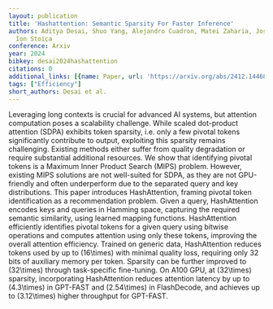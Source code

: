 ```yaml
---
layout: publication
title: 'Hashattention: Semantic Sparsity For Faster Inference'
authors: Aditya Desai, Shuo Yang, Alejandro Cuadron, Matei Zaharia, Joseph E. Gonzalez,
  Ion Stoica
conference: Arxiv
year: 2024
bibkey: desai2024hashattention
citations: 0
additional_links: [{name: Paper, url: 'https://arxiv.org/abs/2412.14468'}]
tags: ["Efficiency"]
short_authors: Desai et al.
---
```

Leveraging long contexts is crucial for advanced AI systems, but attention computation poses a scalability challenge. While scaled dot-product attention (SDPA) exhibits token sparsity, i.e. only a few pivotal tokens significantly contribute to output, exploiting this sparsity remains challenging. Existing methods either suffer from quality degradation or require substantial additional resources. We show that identifying pivotal tokens is a Maximum Inner Product Search (MIPS) problem. However, existing MIPS solutions are not well-suited for SDPA, as they are not GPU-friendly and often underperform due to the separated query and key distributions. This paper introduces HashAttention, framing pivotal token identification as a recommendation problem. Given a query, HashAttention encodes keys and queries in Hamming space, capturing the required semantic similarity, using learned mapping functions. HashAttention efficiently identifies pivotal tokens for a given query using bitwise operations and computes attention using only these tokens, improving the overall attention efficiency. Trained on generic data, HashAttention reduces tokens used by up to \(16\times\) with minimal quality loss, requiring only 32 bits of auxiliary memory per token. Sparsity can be further improved to \(32\times\) through task-specific fine-tuning. On A100 GPU, at \(32\times\) sparsity, incorporating HashAttention reduces attention latency by up to \(4.3\times\) in GPT-FAST and \(2.54\times\) in FlashDecode, and achieves up to \(3.12\times\) higher throughput for GPT-FAST.